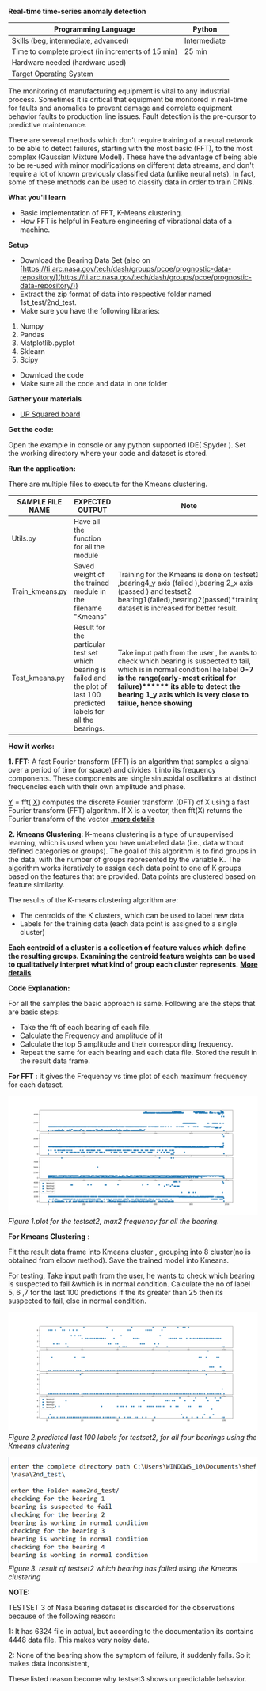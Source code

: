 **Real-time time-series anomaly detection**

| Programming Language |  Python |
| --- | --- |
| Skills (beg, intermediate, advanced) |  Intermediate |
| Time to complete project (in increments of 15 min) |  25 min |
| Hardware needed (hardware used) |   |
| Target Operating System |   |

The monitoring of manufacturing equipment is vital to any industrial process.  Sometimes it is critical that equipment be monitored in real-time for faults and anomalies to prevent damage and correlate equipment behavior faults to production line issues.  Fault detection is the pre-cursor to predictive maintenance.

There are several methods which don&#39;t require training of a neural network to be able to detect failures, starting with the most basic (FFT), to the most complex (Gaussian Mixture Model).  These have the advantage of being able to be re-used with minor modifications on different data streams, and don&#39;t require a lot of known previously classified data (unlike neural nets).  In fact, some of these methods can be used to classify data in order to train DNNs.

**What you&#39;ll learn**

- Basic implementation of FFT, K-Means clustering.
- How FFT is helpful in Feature engineering of vibrational data of a machine.

**Setup**

- Download the Bearing Data Set (also on [https://ti.arc.nasa.gov/tech/dash/groups/pcoe/prognostic-data-repository/](https://ti.arc.nasa.gov/tech/dash/groups/pcoe/prognostic-data-repository/))
- Extract the zip format of data into respective folder named 1st\_test/2nd\_test.
- Make sure you have the following libraries:

1. Numpy
2. Pandas
3. Matplotlib.pyplot
4. Sklearn
5. Scipy

- Download the code
- Make sure all the code and data in one folder

**Gather your materials**

- [UP Squared board](http://www.up-board.org/upsquared/)

**Get the code:**

Open the example in console or any python supported IDE( Spyder ). Set the working directory where your code and dataset is stored.



**Run the application:**

 There are multiple files to execute for the Kmeans clustering.

| SAMPLE FILE NAME | EXPECTED OUTPUT | Note |
| --- | --- | --- |
| Utils.py | Have all the function for all the module |   |
| Train\_kmeans.py | Saved weight of the trained module in the filename &quot;Kmeans&quot; | Training for the Kmeans is done on testset1 ,bearing4\_y axis (failed ),bearing 2\_x axis (passed ) and testset2 bearing1(failed),bearing2(passed)\*training dataset is increased for better result. |
| Test\_kmeans.py | Result for the particular test set which bearing is failed and the plot of last 100 predicted labels for all the bearings. | Take input path from the user , he wants to check which bearing is suspected to fail, which is in normal conditionThe label **0-7 is the range(early-most critical for failure)****\*\* its able to detect the bearing 1\_y axis which is very close to failue, hence showing** |

**How it works:**

**1. FFT:** A fast Fourier transform (FFT) is an algorithm that samples a signal over a period of time (or space) and divides it into its frequency components. These components are single sinusoidal oscillations at distinct frequencies each with their own amplitude and phase.

[Y](https://in.mathworks.com/help/matlab/ref/fft.html#f83-998360-Y) = fft( [X](https://in.mathworks.com/help/matlab/ref/fft.html#f83-998360-X)) computes the discrete Fourier transform (DFT) of X using a fast Fourier transform (FFT) algorithm. If X is a vector, then fft(X) returns the Fourier transform of the vector [**.more details**](https://en.wikipedia.org/wiki/Fast_Fourier_transform)

**2. Kmeans Clustering:** K-means clustering is a type of unsupervised learning, which is used when you have unlabeled data (i.e., data without defined categories or groups). The goal of this algorithm is to find groups in the data, with the number of groups represented by the variable K. The algorithm works iteratively to assign each data point to one of K groups based on the features that are provided. Data points are clustered based on feature similarity.

 The results of the K-means clustering algorithm are:

- The centroids of the K clusters, which can be used to label new data
- Labels for the training data (each data point is assigned to a single cluster)

**Each centroid of a cluster is a collection of feature values which define the resulting groups. Examining the centroid feature weights can be used to qualitatively interpret what kind of group each cluster represents.** [**More details**](https://en.wikipedia.org/wiki/K-means_clustering)

**Code Explanation:**

For all the samples the basic approach is same. Following are the steps that are basic steps:

- Take the fft of each bearing of each file.
- Calculate the Frequency and amplitude of it
- Calculate the top 5 amplitude and their corresponding frequency.
- Repeat the same for each bearing and each data file. Stored the result in the result data frame.

**For FFT** : it gives the Frequency vs time plot of each maximum frequency for each dataset.

![Figure 1](.././Images/FFT/testset2/max2.jpg)
*Figure 1.plot for the testset2, max2 frequency for all the bearing.*

**For Kmeans Clustering** :

Fit the result data frame into Kmeans cluster , grouping into 8 cluster(no is obtained from elbow method). Save the trained model into Kmeans.

For testing, Take input path from the user, he wants to check which bearing is suspected to fail &amp;which is in normal condition. Calculate the no of label 5, 6 ,7 for the last 100 predictions if the its greater than 25 then its suspected to fail, else in normal condition.

 ![Figure 2](.././Images/Kmeans/testset2_figure.jpg)
 *Figure 2.predicted last 100 labels for testset2, for all four bearings using the Kmeans clustering*


 ![Figure 3](.././Images/Kmeans/testset2_result.jpg)
 *Figure 3. result of testset2 which bearing has failed using the Kmeans clustering*

**NOTE:**

TESTSET 3 of Nasa bearing dataset is discarded for the observations because of the following reason:

1: It has 6324 file in actual, but according to the documentation its contains 4448 data file. This makes very noisy data.

2: None of the bearing show the symptom of failure, it suddenly fails. So it makes data inconsistent,

These listed reason become why testset3 shows unpredictable behavior.
